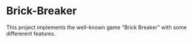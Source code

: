 # Brick-Breaker
This project implements the well-known game “Brick Breaker” with some differerent features.
